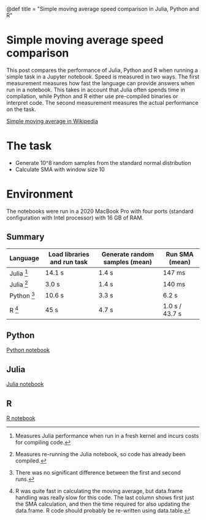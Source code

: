@def title = "Simple moving average speed comparison in Julia, Python and R"

# Simple moving average speed comparison

This post compares the performance of Julia, Python and R when running a simple task
in a Jupyter notebook. Speed is measured in two ways. The first measurement measures
how fast the language can provide answers when run in a notebook. This takes in account
that Julia often spends time in compilation, while Python and R either use pre-compiled
binaries or interpret code. The second measurement measures the actual performance on the task.

[Simple moving average in Wikipedia](https://en.wikipedia.org/wiki/Moving_average)

# The task

* Generate 10^8 random samples from the standard normal distribution
* Calculate SMA with window size 10

# Environment

The notebooks were run in a 2020 MacBook Pro with four ports (standard configuration with Intel processor) with 16 GB of RAM.

## Summary

| Language | Load libraries and run task | Generate random samples (mean) | Run SMA (mean) |
| -------- | --------------------------- |---------------------- | ------- |
| Julia [^1]    | 14.1 s| 1.4 s | 147 ms |
| Julia [^2]   | 3.0 s| 1.4 s | 140 ms |
| Python [^3]  | 10.6 s| 3.3 s | 6.2 s |
| R [^4] | 45 s | 4.7 s | 1.0 s / 43.7 s |

[^1]: Measures Julia performance when run in a fresh kernel and incurs costs for compiling code.
[^2]: Measures re-running the Julia notebook, so code has already been compiled.
[^3]: There was no significant difference between the first and second runs.
[^4]: R was quite fast in calculating the moving average, but data.frame handling was really slow for this code. The last column shows first just the SMA calculation, and then the time required for also updating the data.frame. R code should probably be re-written using data.table.

## Python

[Python notebook](https://github.com/StatisticalMice/ProjectsPublic/blob/main/Benchmarks/python-moving-average.ipynb)

## Julia

[Julia notebook](https://github.com/StatisticalMice/ProjectsPublic/blob/main/Benchmarks/julia-moving-average.ipynb)

## R

[R notebook](https://github.com/StatisticalMice/ProjectsPublic/blob/main/Benchmarks/r-moving-average.ipynb)

